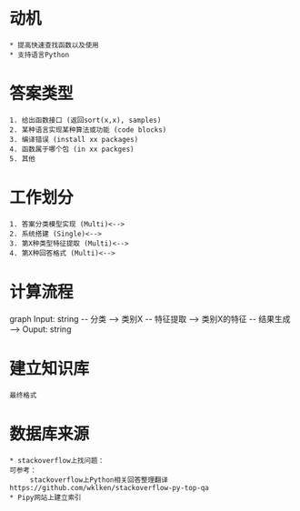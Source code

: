 # 动机
    * 提高快速查找函数以及使用
    * 支持语言Python


# 答案类型
    1. 给出函数接口 (返回sort(x,x), samples)
    2. 某种语言实现某种算法或功能 (code blocks)
    3. 编译错误 (install xx packages)
    4. 函数属于哪个包 (in xx packges)
    5. 其他

# 工作划分
    1. 答案分类模型实现 (Multi)<-->
    2. 系统搭建 (Single)<-->
    3. 第X种类型特征提取 (Multi)<-->
    4. 第X种回答格式 (Multi)<-->

# 计算流程
graph
    Input: string -- 分类 -->  类别X -- 特征提取 --> 类别X的特征 -- 结果生成 --> Ouput: string

# 建立知识库
    最终格式

# 数据库来源
    * stackoverflow上找问题：
    可参考：
         stackoverflow上Python相关回答整理翻译 https://github.com/wklken/stackoverflow-py-top-qa
    * Pipy网站上建立索引



